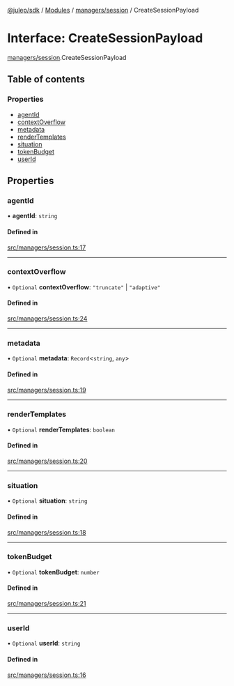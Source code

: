 [@julep/sdk](../README.md) / [Modules](../modules.md) / [managers/session](../modules/managers_session.md) / CreateSessionPayload

# Interface: CreateSessionPayload

[managers/session](../modules/managers_session.md).CreateSessionPayload

## Table of contents

### Properties

- [agentId](managers_session.CreateSessionPayload.md#agentid)
- [contextOverflow](managers_session.CreateSessionPayload.md#contextoverflow)
- [metadata](managers_session.CreateSessionPayload.md#metadata)
- [renderTemplates](managers_session.CreateSessionPayload.md#rendertemplates)
- [situation](managers_session.CreateSessionPayload.md#situation)
- [tokenBudget](managers_session.CreateSessionPayload.md#tokenbudget)
- [userId](managers_session.CreateSessionPayload.md#userid)

## Properties

### agentId

• **agentId**: `string`

#### Defined in

[src/managers/session.ts:17](https://github.com/julep-ai/julep/blob/dd1994163c03c7bb7077bec610f7ab1fb374dfec/sdks/ts/src/managers/session.ts#L17)

___

### contextOverflow

• `Optional` **contextOverflow**: ``"truncate"`` \| ``"adaptive"``

#### Defined in

[src/managers/session.ts:24](https://github.com/julep-ai/julep/blob/dd1994163c03c7bb7077bec610f7ab1fb374dfec/sdks/ts/src/managers/session.ts#L24)

___

### metadata

• `Optional` **metadata**: `Record`\<`string`, `any`\>

#### Defined in

[src/managers/session.ts:19](https://github.com/julep-ai/julep/blob/dd1994163c03c7bb7077bec610f7ab1fb374dfec/sdks/ts/src/managers/session.ts#L19)

___

### renderTemplates

• `Optional` **renderTemplates**: `boolean`

#### Defined in

[src/managers/session.ts:20](https://github.com/julep-ai/julep/blob/dd1994163c03c7bb7077bec610f7ab1fb374dfec/sdks/ts/src/managers/session.ts#L20)

___

### situation

• `Optional` **situation**: `string`

#### Defined in

[src/managers/session.ts:18](https://github.com/julep-ai/julep/blob/dd1994163c03c7bb7077bec610f7ab1fb374dfec/sdks/ts/src/managers/session.ts#L18)

___

### tokenBudget

• `Optional` **tokenBudget**: `number`

#### Defined in

[src/managers/session.ts:21](https://github.com/julep-ai/julep/blob/dd1994163c03c7bb7077bec610f7ab1fb374dfec/sdks/ts/src/managers/session.ts#L21)

___

### userId

• `Optional` **userId**: `string`

#### Defined in

[src/managers/session.ts:16](https://github.com/julep-ai/julep/blob/dd1994163c03c7bb7077bec610f7ab1fb374dfec/sdks/ts/src/managers/session.ts#L16)
